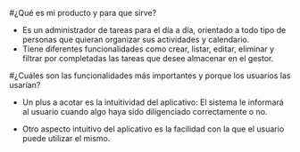 #¿Qué es mi producto y para que sirve?

- Es un administrador de tareas para el día a día, orientado a todo tipo de personas que quieran organizar sus actividades y calendario.
- Tiene diferentes funcionalidades como crear, listar, editar, eliminar y filtrar por completadas las tareas que desee almacenar en el gestor.

#¿Cuáles son las funcionalidades más importantes y porque los usuarios las usarían?

- Un plus a acotar es la intuitividad del aplicativo: El sistema le informará al usuario cuando algo haya sido diligenciado correctamente o no.

- Otro aspecto intuitivo del aplicativo es la facilidad con la que el usuario puede utilizar el mismo.